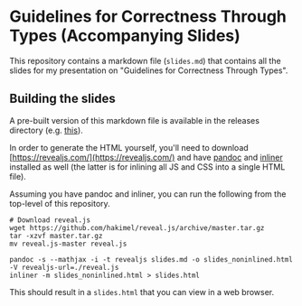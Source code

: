# Guidelines for Correctness Through Types (Accompanying Slides)

This repository contains a markdown file (`slides.md`) that contains all the
slides for my presentation on "Guidelines for Correctness Through Types".

## Building the slides

A pre-built version of this markdown file is available in the releases
directory (e.g.
[this](https://github.com/changlinli/types_presentation_slides/releases/download/v0.1.1/slides.html)).

In order to generate the HTML yourself, you'll need to download
[https://revealjs.com/](https://revealjs.com/) and have
[pandoc](https://pandoc.org/) and
[inliner](https://www.npmjs.com/package/inliner) installed as well (the latter
is for inlining all JS and CSS into a single HTML file).

Assuming you have pandoc and inliner, you can run the following from the
top-level of this repository.

    # Download reveal.js
    wget https://github.com/hakimel/reveal.js/archive/master.tar.gz
    tar -xzvf master.tar.gz
    mv reveal.js-master reveal.js

    pandoc -s --mathjax -i -t revealjs slides.md -o slides_noninlined.html -V revealjs-url=./reveal.js
    inliner -m slides_noninlined.html > slides.html

This should result in a `slides.html` that you can view in a web browser.
